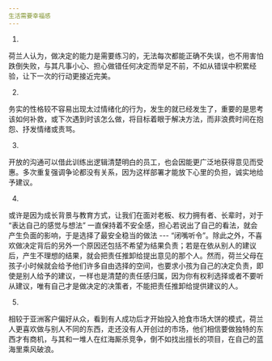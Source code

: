```yaml
---
生活需要幸福感
---
```


1.

荷兰人认为，做决定的能力是需要练习的，无法每次都能正确不失误，也不用害怕跌倒失败，与其凡事小心、担心做错任何决定而举足不前，不如从错误中积累经验，让下一次的行动更接近完美。

2.

务实的性格较不容易出现太过情绪化的行为，发生的就已经发生了，重要的是思考该如何补救，或下次遇到时该怎么做，将目标着眼于解决方法，而非浪费时间在抱怨、抒发情绪或责骂。

3.

开放的沟通可以借此训练出逻辑清楚明白的员工，也会因能更广泛地获得意见而受惠。多次重复强调争论都没有关系，因为这样部署才能放下心里的负担，诚实地给予建议。

4.

或许是因为成长背景与教育方式，让我们在面对老板、权力拥有者、长辈时，对于 “表达自己的感觉与想法” 一直保持着不安全感，担心若说出了自己的看法，就会产生负面的影响，于是选择了最安全稳当的做法 --- “闭嘴听令”。除此之外，不喜欢做决定背后的另外一个原因还包括不希望为结果负责；若是在依从别人的建议后，产生不理想的结果，就会把责任推卸给提出意见的那个人。然而，荷兰父母在孩子小时候就会给予他们许多自由选择的空间，也要求小孩为自己的决定负责，即使是别人给予的建议，一样也是清楚的责任感归属，因为你有权利选择或者不要听从建议，唯有自己才是做决定的决策者，不能把责任推卸给提供建议的人。

5.

相较于亚洲客户偏好从众，看到有人成功后才开始投入抢食市场大饼的模式，荷兰人更喜欢做与别人不同的东西，走还没有人开创过的市场，他们相信要做独特的东西才有商机，与其和一堆人在红海厮杀竞争，倒不如找出擅长的项目，在自己的蓝海里乘风破浪。